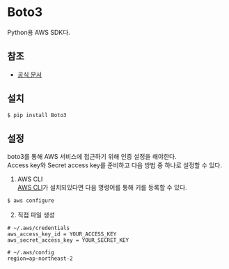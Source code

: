 # Boto3
Python용 AWS SDK다.

## 참조
- [공식 문서](https://boto3.readthedocs.io/)

## 설치
```zsh
$ pip install Boto3
```

## 설정
boto3를 통해 AWS 서비스에 접근하기 위해 인증 설정을 해야한다.  
Access key와 Secret access key를 준비하고 다음 방법 중 하나로 설정할 수 있다.  

1. AWS CLI  
[AWS CLI](https://aws.amazon.com/ko/cli/)가 설치되있다면 다음 명령어를 통해 키를 등록할 수 있다.
```zsh
$ aws configure
```

2. 직접 파일 생성
```shell
# ~/.aws/credentials
aws_access_key_id = YOUR_ACCESS_KEY
aws_secret_access_key = YOUR_SECRET_KEY
```
```shell
# ~/.aws/config
region=ap-northeast-2
```
